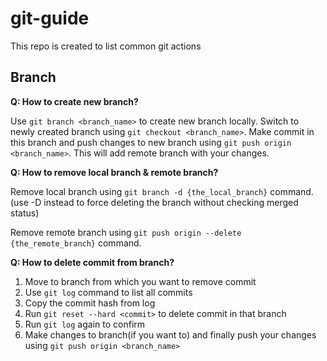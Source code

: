 # git-guide
This repo is created to list common git actions

## Branch

**Q: How to create new branch?**
  
Use `git branch <branch_name>` to create new branch locally. Switch to newly created branch using `git checkout <branch_name>`. Make commit in this branch and push changes to new branch using `git push origin <branch_name>`. This will add remote branch with your changes.

**Q: How to remove local branch & remote branch?**
  
Remove local branch using `git branch -d {the_local_branch}` command. (use -D instead to force deleting the branch without checking merged status)
  
Remove remote branch using `git push origin --delete {the_remote_branch}` command.

**Q: How to delete commit from branch?**
1. Move to branch from which you want to remove commit
2. Use `git log` command to list all commits
3. Copy the commit hash from log
4. Run `git reset --hard <commit>` to delete commit in that branch
5. Run `git log` again to confirm
6. Make changes to branch(if you want to) and finally push your changes using `git push origin <branch_name>`
